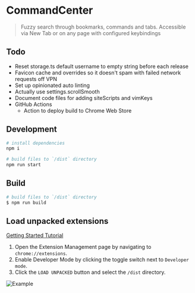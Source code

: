 # CommandCenter

> Fuzzy search through bookmarks, commands and tabs. Accessible via New Tab or on any page with configured keybindings

## Todo
- Reset storage.ts default username to empty string before each release
- Favicon cache and overrides so it doesn't spam with failed network requests off VPN
- Set up opinionated auto linting
- Actually use settings.scrollSmooth
- Document code files for adding siteScripts and vimKeys
- GitHub Actions
    - Action to deploy build to Chrome Web Store

## Development

```bash
# install dependencies
npm i

# build files to `/dist` directory
npm run start
```

## Build

```bash
# build files to `/dist` directory
$ npm run build
```

## Load unpacked extensions

[Getting Started Tutorial](https://developer.chrome.com/docs/extensions/mv3/getstarted/)

1. Open the Extension Management page by navigating to `chrome://extensions`.
2. Enable Developer Mode by clicking the toggle switch next to `Developer mode`.
3. Click the `LOAD UNPACKED` button and select the `/dist` directory.

![Example](https://wd.imgix.net/image/BhuKGJaIeLNPW9ehns59NfwqKxF2/vOu7iPbaapkALed96rzN.png?auto=format&w=571)
